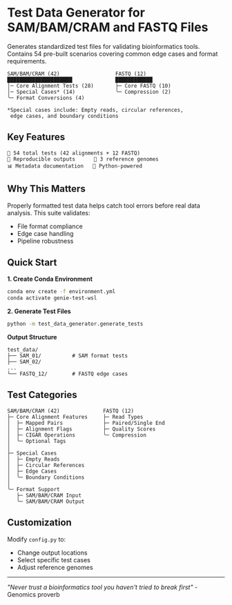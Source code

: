 # Test Data Generator for SAM/BAM/CRAM and FASTQ Files

Generates standardized test files for validating bioinformatics tools. Contains 54 pre-built scenarios covering common edge cases and format requirements.

```text
SAM/BAM/CRAM (42)                  FASTQ (12)       
█████████████████████              ████████████
│─ Core Alignment Tests (28)       ├─ Core FASTQ (10)
│─ Special Cases* (14)             ╰─ Compression (2)
╰─ Format Conversions (4)

*Special cases include: Empty reads, circular references, 
 edge cases, and boundary conditions
```

## Key Features

```plaintext
📂 54 total tests (42 alignments + 12 FASTQ)
🔄 Reproducible outputs      🧬 3 reference genomes
📊 Metadata documentation   🐍 Python-powered
```

## Why This Matters  
Properly formatted test data helps catch tool errors before real data analysis. This suite validates:  
- File format compliance  
- Edge case handling  
- Pipeline robustness

## Quick Start

**1. Create Conda Environment**
```bash
conda env create -f environment.yml
conda activate genie-test-wsl
```

**2. Generate Test Files**
```bash
python -m test_data_generator.generate_tests
```

**Output Structure**
```text
test_data/
├── SAM_01/          # SAM format tests
├── SAM_02/  
...
└── FASTQ_12/        # FASTQ edge cases
```

## Test Categories

```text
SAM/BAM/CRAM (42)              FASTQ (12)
├─ Core Alignment Features     ├─ Read Types
│  ├─ Mapped Pairs             ├─ Paired/Single End  
│  ├─ Alignment Flags          ├─ Quality Scores
│  ├─ CIGAR Operations         ╰─ Compression
│  ╰─ Optional Tags
│
├─ Special Cases
│  ├─ Empty Reads
│  ├─ Circular References
│  ├─ Edge Cases
│  ╰─ Boundary Conditions
│
╰─ Format Support
   ├─ SAM/BAM/CRAM Input
   ╰─ SAM/BAM/CRAM Output
```

## Customization  
Modify `config.py` to:  
- Change output locations  
- Select specific test cases  
- Adjust reference genomes

---

*"Never trust a bioinformatics tool you haven't tried to break first"* - Genomics proverb
